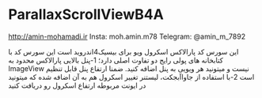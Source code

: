 # ParallaxScrollViewB4A


http://amin-mohamadi.ir
Insta: moh.amin.m78
Telegram: @amin_m_7892

این سورس کد پارالاکس اسکرول ویو برای بیسیک4اندروید است
این سورس کد با کتابخانه های پولی رایج دو تفاوت اصلی دارد؛
1-پنل بالایی پارالاکس محدود به ImageView نیست و میتونید هر ویویی به پنل اضافه کنید. ضمنا ارتفاع پنل قابل تنظیم است
2-با استفاده از جاواآبجکت، لیستنر تغییر اسکرول هم به آن اضافه شده که میتونید در ایونت مربوطه ارتفاع اسکرول رو دریافت کنید